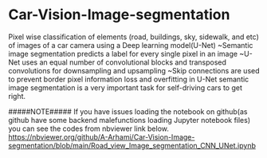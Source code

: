 # Car-Vision-Image-segmentation
Pixel wise classification of elements (road, buildings, sky, sidewalk, and etc) of images of a car camera using a Deep learning model(U-Net)
~Semantic image segmentation predicts a label for every single pixel in an image
~U-Net uses an equal number of convolutional blocks and transposed convolutions for downsampling and upsampling
~Skip connections are used to prevent border pixel information loss and overfitting in U-Net
semantic image segmentation is a very important task for self-driving cars to get right.

#####NOTE##### If you have issues loading the notebook on github(as github have some backend malefunctions loading Jupyter notebook files) you can see the codes from nbviewer link below.
https://nbviewer.org/github/A-Arhami/Car-Vision-Image-segmentation/blob/main/Road_view_Image_segmentation_CNN_UNet.ipynb
